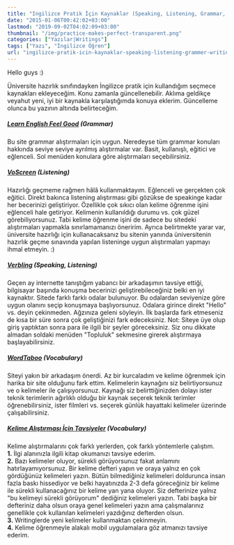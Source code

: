 ```yaml
---
title: "Ingilizce Pratik İçin Kaynaklar (Speaking, Listening, Grammar, Writing, Vocabulary)"
date: "2015-01-06T00:42:02+03:00"
lastmod: "2019-09-02T04:02:09+03:00"
thumbnail: "/img/practice-makes-perfect-transparent.png"
categories: ["Yazılar|Writings"]
tags: ["Yazı", "İngilizce Öğren"]
url: "ingilizce-pratik-icin-kaynaklar-speaking-listening-grammer-writing-vocabulary"
---
```


Hello guys :)

Üniversite hazırlık sınıfındayken İngilizce pratik için kullandığım seçmece kaynakları ekleyeceğim. Konu zamanla güncellenebilir. Aklıma geldikçe veyahut yeni, iyi bir kaynakla karşılaştığımda konuya eklerim. Güncelleme olunca bu yazının altında belirteceğim.

##### [Learn English Feel Good][lifg-site] (Grammar)

Bu site grammar alıştırmaları için uygun. Neredeyse tüm grammar konuları hakkında seviye seviye ayrılmış alıştırmalar var. Basit, kullanışlı, eğitici ve eğlenceli. Sol menüden konulara göre alıştırmaları seçebilirsiniz.

##### [VoScreen][voscreen-site] (Listening)

Hazırlığı geçmeme rağmen hâlâ kullanmaktayım. Eğlenceli ve gerçekten çok eğitici. Direkt bakınca listening alıştırması gibi gözükse de speakinge kadar her becerinizi geliştiriyor. Özellikle çok sıkıcı olan kelime öğrenme işini eğlenceli hale getiriyor. Kelimenin kullanıldığı durumu vs. çok güzel görebiliyorsunuz. Tabi kelime öğrenme işini de sadece bu sitedeki alıştırmaları yapmakla sınırlamamanızı öneririm. Ayrıca belirtmekte yarar var, üniversite hazırlığı için kullanacaksanız bu sitenin yanında üniversitenin hazırlık geçme sınavında yapılan listeninge uygun alıştırmaları yapmayı ihmal etmeyin. :)

##### [Verbling][verbling-site] (Speaking, Listening)

Geçen ay internette tanıştığım yabancı bir arkadaşımın tavsiye ettiği, bilgisayar başında konuşma becerinizi geliştirebileceğiniz belki en iyi kaynaktır. Sitede farklı farklı odalar bulunuyor. Bu odalardan seviyenize göre uygun olanını seçip konuşmaya başlıyorsunuz. Odalara girince direkt "Hello" vs. deyin çekinmeden. Ağzınıza geleni söyleyin. İlk başlarda fark etmeseniz de kısa bir süre sonra çok geliştiğinizi fark edeceksiniz.
Not: Siteye üye olup giriş yaptıktan sonra para ile ilgili bir şeyler göreceksiniz. Siz onu dikkate almadan soldaki menüden "Topluluk" sekmesine girerek alıştırmaya başlayabilirsiniz.

##### [WordTaboo][wordtaboo-site] (Vocabulary)

Siteyi yakın bir arkadaşım önerdi. Az bir kurcaladım ve kelime öğrenmek için harika bir site olduğunu fark ettim. Kelimelerin kaynağını siz belirtiyorsunuz ve o kelimeler ile çalışıyorsunuz. Kaynağı siz belirttiğinizden dolayı ister teknik terimlerin ağırlıklı olduğu bir kaynak seçerek teknik terimler öğrenebilirsiniz, ister filmleri vs. seçerek günlük hayattaki kelimeler üzerinde çalışabilirsiniz.

##### [Kelime Alıştırması İçin Tavsiyeler][ft-site] (Vocabulary)

Kelime alıştırmalarını çok farklı yerlerden, çok farklı yöntemlerle çalıştım. <br>
**1.** İlgi alanınızla ilgili kitap okumanızı tavsiye ederim. <br>
**2.** Bazı kelimeler oluyor, sürekli görüyorsunuz fakat anlamını hatırlayamıyorsunuz. Bir kelime defteri yapın ve oraya yalnız en çok gördüğünüz kelimeleri yazın. Bütün bilmediğiniz kelimeleri doldurunca insan fazla baskı hissediyor ve belki hayatınızda 2-3 defa göreceğiniz bir kelime ile sürekli kullanacağınız bir kelime yan yana oluyor. Siz defterinize yalnız "bu kelimeyi sürekli görüyorum" dediğiniz kelimeleri yazın. Tabi başka bir defteriniz daha olsun oraya genel kelimeleri yazın ama çalışmalarınız genellikle çok kullanılan kelimeleri yazdığınız defterden olsun. <br>
**3.** Writinglerde yeni kelimeler kullanmaktan çekinmeyin. <br>
**4.** Kelime öğrenmeyle alakalı mobil uygulamalara göz atmanızı tavsiye ederim.

[lifg-site]: http://www.learnenglishfeelgood.com/esl-english-grammar-exercises.html
[voscreen-site]: http://www.voscreen.com/
[verbling-site]: https://www.verbling.com/
[wordtaboo-site]: https://www.wordtaboo.com/
[ft-site]: /ingilizce-pratik-icin-kaynaklar-speaking-listening-grammer-writing-vocabulary/
